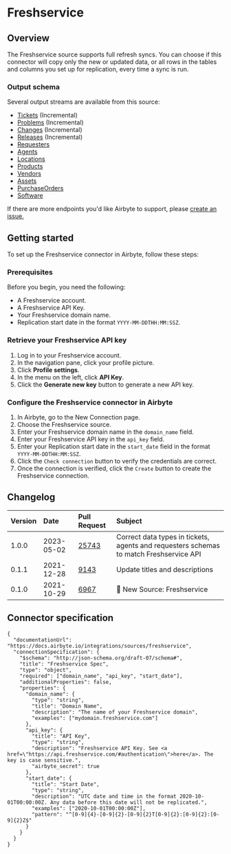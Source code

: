# Freshservice

## Overview

The Freshservice source supports full refresh syncs. You can choose if this connector will copy only the new or updated data, or all rows in the tables and columns you set up for replication, every time a sync is run.

### Output schema

Several output streams are available from this source:

* [Tickets](https://api.freshservice.com/v2/#view_all_ticket) (Incremental)
* [Problems](https://api.freshservice.com/v2/#problems) (Incremental)
* [Changes](https://api.freshservice.com/v2/#changes) (Incremental)
* [Releases](https://api.freshservice.com/v2/#releases) (Incremental)
* [Requesters](https://api.freshservice.com/v2/#requesters)
* [Agents](https://api.freshservice.com/v2/#agents)
* [Locations](https://api.freshservice.com/v2/#locations)
* [Products](https://api.freshservice.com/v2/#products)
* [Vendors](https://api.freshservice.com/v2/#vendors)
* [Assets](https://api.freshservice.com/v2/#assets)
* [PurchaseOrders](https://api.freshservice.com/v2/#purchase-order)
* [Software](https://api.freshservice.com/v2/#software)

If there are more endpoints you'd like Airbyte to support, please [create an issue.](https://github.com/airbytehq/airbyte/issues/new/choose)

## Getting started

To set up the Freshservice connector in Airbyte, follow these steps:

### Prerequisites

Before you begin, you need the following:

* A Freshservice account.
* A Freshservice API Key.
* Your Freshservice domain name.
* Replication start date in the format `YYYY-MM-DDTHH:MM:SSZ`.

### Retrieve your Freshservice API key

1. Log in to your Freshservice account.
2. In the navigation pane, click your profile picture.
3. Click **Profile settings**.
4. In the menu on the left, click **API Key**.
5. Click the **Generate new key** button to generate a new API key.

### Configure the Freshservice connector in Airbyte

1. In Airbyte, go to the New Connection page.
2. Choose the Freshservice source.
3. Enter your Freshservice domain name in the `domain_name` field.
4. Enter your Freshservice API key in the `api_key` field.
5. Enter your Replication start date in the `start_date` field in the format `YYYY-MM-DDTHH:MM:SSZ`.
6. Click the `Check connection` button to verify the credentials are correct.
7. Once the connection is verified, click the `Create` button to create the Freshservice connection.

## Changelog

| Version | Date | Pull Request | Subject |
| :--- | :--- | :--- | :--- |
| 1.0.0 | 2023-05-02 | [25743](https://github.com/airbytehq/airbyte/pull/25743) | Correct data types in tickets, agents and requesters schemas to match Freshservice API |
| 0.1.1 | 2021-12-28 | [9143](https://github.com/airbytehq/airbyte/pull/9143) | Update titles and descriptions |
| 0.1.0 | 2021-10-29 | [6967](https://github.com/airbytehq/airbyte/pull/6967) | 🎉 New Source: Freshservice |

## Connector specification

```
{
  "documentationUrl": "https://docs.airbyte.io/integrations/sources/freshservice",
  "connectionSpecification": {
    "$schema": "http://json-schema.org/draft-07/schema#",
    "title": "Freshservice Spec",
    "type": "object",
    "required": ["domain_name", "api_key", "start_date"],
    "additionalProperties": false,
    "properties": {
      "domain_name": {
        "type": "string",
        "title": "Domain Name",
        "description": "The name of your Freshservice domain",
        "examples": ["mydomain.freshservice.com"]
      },
      "api_key": {
        "title": "API Key",
        "type": "string",
        "description": "Freshservice API Key. See <a href=\"https://api.freshservice.com/#authentication\">here</a>. The key is case sensitive.",
        "airbyte_secret": true
      },
      "start_date": {
        "title": "Start Date",
        "type": "string",
        "description": "UTC date and time in the format 2020-10-01T00:00:00Z. Any data before this date will not be replicated.",
        "examples": ["2020-10-01T00:00:00Z"],
        "pattern": "^[0-9]{4}-[0-9]{2}-[0-9]{2}T[0-9]{2}:[0-9]{2}:[0-9]{2}Z$"
      }
    }
  }
}
```